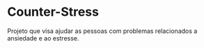 # Counter-Stress
Projeto que visa ajudar as pessoas com problemas relacionados a ansiedade e ao estresse.
